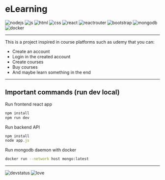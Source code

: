 # eLearning

![nodejs](https://img.shields.io/badge/Node.js-43853D?style=for-the-badge&logo=node.js&logoColor=white)
![js](https://img.shields.io/badge/JavaScript-323330?style=for-the-badge&logo=javascript&logoColor=F7DF1E)
![html](https://img.shields.io/badge/HTML5-E34F26?style=for-the-badge&logo=html5&logoColor=white)
![css](https://img.shields.io/badge/CSS3-1572B6?style=for-the-badge&logo=css3&logoColor=white)
![react](https://img.shields.io/badge/React-20232A?style=for-the-badge&logo=react&logoColor=61DAFB)
![reactrouter](https://img.shields.io/badge/React_Router-CA4245?style=for-the-badge&logo=react-router&logoColor=white)
![bootstrap](https://img.shields.io/badge/Bootstrap-563D7C?style=for-the-badge&logo=bootstrap&logoColor=white)
![mongodb](https://img.shields.io/badge/MongoDB-4EA94B?style=for-the-badge&logo=mongodb&logoColor=white)
![docker](https://img.shields.io/badge/Docker-blue?style=for-the-badge&logo=docker&logoColor=white)

<hr></hr>

This is a project inspired in course platforms such as udemy that you can:
- Create an account
- Login in the created account
- Create courses
- Buy courses
- And maybe learn something in the end

<hr></hr>

## Important commands (run dev local)

Run frontend react app
```js
npm install
npm run dev
```

Run backend API
```js
npm install
node app.js
```

Run mongodb daemon with docker
```sh
docker run --network host mongo:latest
```
<hr></hr>

![devstatus](https://img.shields.io/badge/Status-dev-purple?style=for-the-badge)
![love](http://ForTheBadge.com/images/badges/built-with-love.svg)
